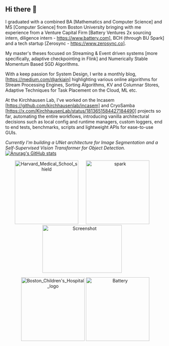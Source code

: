 ## Hi there 👋

I graduated with a combined BA [Mathematics and Computer Science] and MS [Computer Science] from Boston University bringing with me experience from a Venture Capital Firm [Battery Ventures 2x sourcing intern, diligence intern - https://www.battery.com], BCH (through BU Spark] and a tech startup [Zerosync - https://www.zerosync.co]. 

My master's theses focused on Streaming & Event driven systems [more specifically, adaptive checkpointing in Flink] and Numerically Stable Momentum Based SGD Algorithms. 

With a keep passion for System Design, I write a monthly blog, [https://medium.com/@arkjain] highlighting various online algorithms for Stream Processing Engines, Sorting Algorithms, KV and Columnar Stores, Adaptive Techniques for Task Placement on the Cloud, ML etc.

At the Kirchhausen Lab, I've worked on the Incasem [https://github.com/kirchhausenlab/incasem] and CryoSamba [https://x.com/KirchhausenLab/status/1813651584427184490] projects so far, automating the entire workflows, introducing vanilla architectural decisions such as local config and runtime managers, custom loggers, end to end tests, benchmarks, scripts and lightweight APIs for ease-to-use GUIs.

*Currently I'm building a UNet architecture for Image Segmentation and a Self-Supervised Vision Transformer for Object Detection.*
[![Anurag's GitHub stats](https://github-readme-stats.vercel.app/api?username=ArkashJ&show_icons=false&theme=radical&hide_rank=true)](https://github.com/anuraghazra/github-readme-stats)


<p align="center">
  <img src="https://github.com/user-attachments/assets/a4da3109-59e9-45f1-bcdc-7fa9772562d4" alt="Harvard_Medical_School_shield" width="200" height="200" style="margin-right: 20px;">
  <img src="https://github.com/user-attachments/assets/b05f78bf-d413-4158-9b69-f3d76bac2f4f" alt="spark" width="200" height="200" style="margin-right: 20px;">
  <img src="https://github.com/user-attachments/assets/67dd2b24-e5e2-40c7-b995-295077d7daa9" alt="Screenshot" width="250" height="150" style="margin-right: 20px;">
</p>

<p align="center">
  <img src="https://github.com/user-attachments/assets/1d1d7fd4-8dc5-497a-acda-688726044c71" alt="Boston_Children's_Hospital_logo" width="200" height="200">
  <img src="https://github.com/user-attachments/assets/83b29b3b-855e-4ae6-8435-d20969862b24" alt="Battery" width="200" height="200">
</p>
